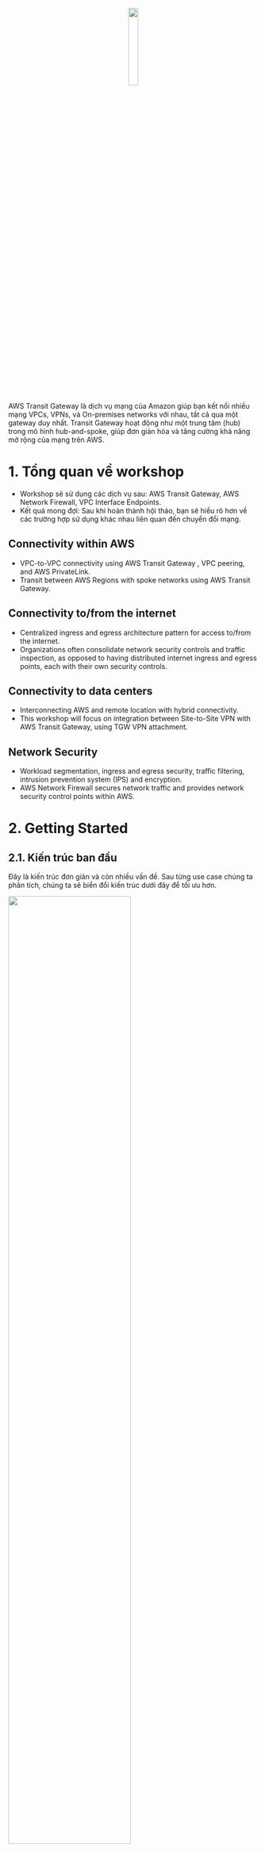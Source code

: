 <p align="center">
  <img src="https://github.com/user-attachments/assets/b2bfe96c-ef08-4668-b4b6-612cf9ba08f9" width="20%">
</p>

AWS Transit Gateway là dịch vụ mạng của Amazon giúp bạn kết nối nhiều mạng VPCs, VPNs, và On-premises networks với nhau, tất cả qua một gateway duy nhất. Transit Gateway hoạt động như một trung tâm (hub) trong mô hình hub-and-spoke, giúp đơn giản hóa và tăng cường khả năng mở rộng của mạng trên AWS.
# 1. Tổng quan về workshop
- Workshop sẽ sử dụng các dịch vụ sau: AWS Transit Gateway, AWS Network Firewall, VPC Interface Endpoints.
- Kết quả mong đợi: Sau khi hoàn thành hội thảo, bạn sẽ hiểu rõ hơn về các trường hợp sử dụng khác nhau liên quan đến chuyển đổi mạng.
## Connectivity within AWS
- VPC-to-VPC connectivity using AWS Transit Gateway , VPC peering, and AWS PrivateLink.
- Transit between AWS Regions with spoke networks using AWS Transit Gateway.
## Connectivity to/from the internet
- Centralized ingress and egress architecture pattern for access to/from the internet.
- Organizations often consolidate network security controls and traffic inspection, as opposed to having distributed internet ingress and egress points, each with their own security controls.
## Connectivity to data centers
- Interconnecting AWS and remote location with hybrid connectivity.
- This workshop will focus on integration between Site-to-Site VPN with AWS Transit Gateway, using TGW VPN attachment.
## Network Security
- Workload segmentation, ingress and egress security, traffic filtering, intrusion prevention system (IPS) and encryption.
- AWS Network Firewall secures network traffic and provides network security control points within AWS.
# 2. Getting Started
## 2.1. Kiến trúc ban đầu
Đây là kiến trúc đơn giản và còn nhiều vấn đề. Sau từng use case chúng ta phân tích, chúng ta sẽ biển đổi kiến trúc dưới đây để tối ưu hơn.

<img src="https://github.com/user-attachments/assets/4abf5396-e2ac-4573-bae5-ea7f10c9c404" width="70%"/>

- Kiến trúc gồm các thành phần:
  - 2 Spoke VPCs (DEV and PROD)
  - Shared Services VPC, which will be responsible for egress connectivity and centralizing access to VPC private endpoints
- This architecture allows you to:
  - Connect to the internet from each EC2 instance.
  - Establish VPC to VPC connectivity (DEV <-> Prod) via VPC Peering
  - Access each instance using AWS SSM Session Manager.
## 2.2. Use Cases
<p align="center">
<img src="https://github.com/user-attachments/assets/296d1a9b-d408-4176-b15d-a9cfc12810e7" width="50%"/>

<img src="https://github.com/user-attachments/assets/2dc1f9c8-9de1-4920-aa95-f257b83622b8" width="50%"/>

<img src="https://github.com/user-attachments/assets/fcfacf62-e364-4863-a864-b61af32a0fe2" width="50%"/>

<img src="https://github.com/user-attachments/assets/8727d079-3fab-4dc8-8d2a-625fe3d5ab6f" width="50%"/>

<img src="https://github.com/user-attachments/assets/2be629db-1f85-4410-9411-2f8e2e9c3e0a" width="50%"/>
</p>

# 3. Enable Transitive Routing
Ở phần này, chúng ta sẽ đi sâu vào từng use case cụ thể.
## 3.1. Usecase 1: Any VPC <--> Any VPC with Centralized connectivity
### Phân tích
- Kiến trúc hiện tại của chúng ta tận dụng tính năng của VPC peering và cho phép DEV và PROD kết nối với nhau. Tình huống phát sinh là:
  - Điều gì sẽ xảy ra nếu cơ sở hạ tầng của chúng ta phát triển và nhiều VPC được triển khai - chúng yêu cầu kết nối với nhau hơn?
  - Chúng ta giới thiệu chuỗi dịch vụ và kiểm tra chúng như thế nào?
- Giải quyết:
  - Option 1: Sử dụng kiến ​​trúc hiện có và tận dụng VPC Peering. Khi mở rộng số lượng VPC trong môi trường của bạn, điều này có thể dẫn đến những thách thức về khả năng quản lý và tăng độ phức tạp
  - Option 2: Enable transitive routing by introducing AWS Transit Gateway.
    
    <img src="https://github.com/user-attachments/assets/697a7ca0-d162-4448-aaf3-d527c9a07da9" width="80%"/>

**Option 2 tối ưu hơn.** Để hỗ trợ *định tuyến bắc cầu* (transitive routing) và mở rộng quy mô kết nối cho hàng trăm VPC, bạn có thể sử dụng AWS Transit Gateway. Transit Gateway hoạt động như một khối kết nối cho nhiều mạng và tùy chọn kết nối, đồng thời mở ra nhiều kiến ​​trúc có thể tiết kiệm chi phí và cải thiện tình trạng bảo mật của bạn.
- Sau khi giải quyết được use case 1, chúng ta có kiến trúc tối ưu hơn như sau (thay thế VPC Peering bằng Transit Gateway): 

  ![{A192566C-3B64-4688-A03A-B7B3ED78E0DD}](https://github.com/user-attachments/assets/9ddbe7f7-72bc-498a-a80f-5619bc15892d)

### Deploy
 - 1. Prepare VPC connectivity to Transit Gateway

    <img src="https://github.com/user-attachments/assets/20ad9b03-d609-4b30-8347-7307fa0b3115" width="50%"/>

 - 2. Create Transit Gateway: To create Transit Gateway infrastructure, you'll need to perform the following steps:
   - Create TGW:
     
     <img src="https://github.com/user-attachments/assets/d82536e0-457a-475c-b4aa-c1ae93d547ad" width="100%"/>

     ASN (Autonomous System Number): Hệ thống tự trị (AS) là một nhóm các mạng dưới sự kiểm soát quản trị duy nhất duy trì một chính sách định tuyến được xác định rõ ràng. Để nhiều hệ thống tự trị tương tác với nhau, mỗi hệ thống cần có một mã định danh duy nhất (number).
     
   - Create TGW Attachments

     Transit Gateway Attachment là một "kết nối" hay "liên kết" giữa Transit Gateway và các tài nguyên mạng của bạn, như VPC, VPN, Direct Connect, hoặc TGW peering.
       
       ![{2A12572A-282B-4446-A621-4CF9227F3A1A}](https://github.com/user-attachments/assets/e746664b-202c-4b9b-9bcd-a4117bf3e7b3)

   - Create TGW Route Table and associate VPC Attachments:
     
       ![{54FDC050-AA92-4822-B647-0D263831202E}](https://github.com/user-attachments/assets/18c88a8f-f791-41c3-9d1d-dfcb52319dd4)

   - Create TGW Propagations
     
       ![{B464722A-1A34-4C5B-B875-A94F77623A7C}](https://github.com/user-attachments/assets/08d7405a-5af7-401e-9cc8-10461b3c809a)

   - Verify Routes in TGW

     <img src="https://github.com/user-attachments/assets/20fe5baf-f01c-4ed6-ba32-611bf27bff75" width="70%"/>
 - 3. Switch Traffic to Transit Gateway
  - Kịch bản: Traffic chỉ truyền qua giữa các spoke VPCs (DEV and PROD) thông qua VPC Peering. 

    <img src="https://github.com/user-attachments/assets/03805d82-88d7-4905-8ded-2c7ce71d80cf" width="50%"/>
    
  - Kết quả mong đợi cuối cùng:
    
     <img src="https://github.com/user-attachments/assets/11cd6e96-4a9d-40e2-99d5-fa7cf4f0b6ac" width="50%"/>

  - Kiểm tra kịch bản:
    - Ping qua lại giữa các instance trong DEV và PROD:
  - Adjust VPC routing tables to enable connectivity via Transit Gateway: Ở bước này, chúng ta cần cập nhật bảng định tuyến trong mỗi VPC.


